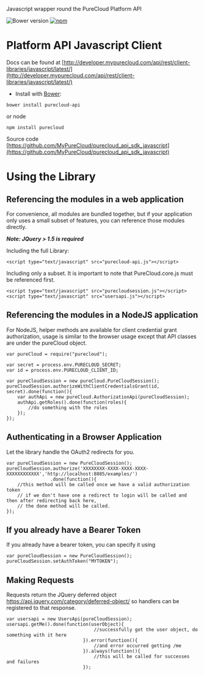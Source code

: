 Javascript wrapper round the PureCloud Platform API

![Bower version](https://img.shields.io/bower/v/purecloud-api.svg)
[![npm](https://img.shields.io/npm/v/purecloud.svg)](https://www.npmjs.com/package/purecloud)

# Platform API Javascript Client

Docs can be found at [http://developer.mypurecloud.com/api/rest/client-libraries/javascript/latest/](http://developer.mypurecloud.com/api/rest/client-libraries/javascript/latest/)

* Install with [Bower](http://bower.io):
```
bower install purecloud-api
```

or node
```
npm install purecloud
```

Source code [https://github.com/MyPureCloud/purecloud_api_sdk_javascript](https://github.com/MyPureCloud/purecloud_api_sdk_javascript)

# Using the Library
## Referencing the modules in a web application
For convenience, all modules are bundled together, but if your application only uses a small subset of features, you can reference those modules directly.

**_Note: JQuery > 1.5 is required_**

Including the full Library:
````
<script type="text/javascript" src="purecloud-api.js"></script>
````

Including only a subset.  It is important to note that PureCloud.core.js must be referenced first.
````
<script type="text/javascript" src="purecloudsession.js"></script>
<script type="text/javascript" src="usersapi.js"></script>
````

## Referencing the modules in a NodeJS application
For NodeJS, helper methods are available for client credential grant authorization, usage is similar to the browser usage except that API classes are under the pureCloud object.

```
var pureCloud = require("purecloud");

var secret = process.env.PURECLOUD_SECRET;
var id = process.env.PURECLOUD_CLIENT_ID;

var pureCloudSession = new pureCloud.PureCloudSession();
pureCloudSession.authorizeWithClientCredentialsGrant(id, secret).done(function(){
    var authApi = new pureCloud.AuthorizationApi(pureCloudSession);
    authApi.getRoles().done(function(roles){
        //do something with the roles
    });
});
```

## Authenticating in a Browser Application
Let the library handle the OAuth2 redirects for you.
```
var pureCloudSession = new PureCloudSession();
pureCloudSession.authorize('XXXXXXXX-XXXX-XXXX-XXXX-XXXXXXXXXXXX','http://localhost:8085/examples/')
                .done(function(){
    //this method will be called once we have a valid authorization token
    // if we don't have one a redirect to login will be called and then after redirecting back here,
    // the done method will be called.
});
```

## If you already have a Bearer Token
If you already have a bearer token, you can specify it using
```
var pureCloudSession = new PureCloudSession();
pureCloudSession.setAuthToken("MYTOKEN");
```

## Making Requests
Requests return the JQuery deferred object https://api.jquery.com/category/deferred-object/ so handlers can be registered to that response.
```
var usersapi = new UsersApi(pureCloudSession);
usersapi.getMe().done(function(userObject){
                                //successfully got the user object, do something with it here
                            }).error(function(){
                                //and error occurred getting /me
                            }).always(function(){
                                //this will be called for successes and failures
                            });
```
